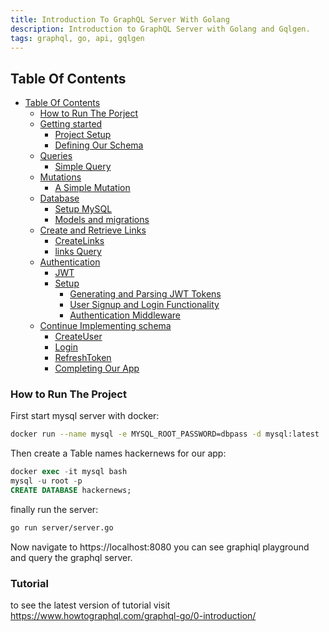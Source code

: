```yaml
---
title: ‌Introduction To GraphQL Server With Golang
description: Introduction to GraphQL Server with Golang and Gqlgen.
tags: graphql, go, api, gqlgen
---
```

## Table Of Contents
- [Table Of Contents](#table-of-contents)
    - [How to Run The Porject](#how-to-run-project)
    - [Getting started ](#getting-started)
        - [Project Setup](#project-setup)
        - [Defining Our Schema](#defining-out-schema)
    - [Queries](#queries)
        - [Simple Query](#simple-query)
    - [Mutations](#mutations)
        - [A Simple Mutation](#a-simple-mutation)
    - [Database](#database)
        - [Setup MySQL](#setup-mysql)
        - [Models and migrations](#models-and-migrations)
    - [Create and Retrieve Links](#create-and-retrieve-links)
        - [CreateLinks](#createlinks)
        - [links Query](#links-query)
    - [Authentication](#authentication)
        - [JWT](#jwt)
        - [Setup](#setup)
            - [Generating and Parsing JWT Tokens](#generating-and-parsing-jwt-tokens)
            - [User Signup and Login Functionality](#user-signup-and-login-functionality)
            - [Authentication Middleware](#authentication-middleware)
    - [Continue Implementing schema](#continue-implementing-schema)
        - [CreateUser](#createuser)
        - [Login](#login)
        - [RefreshToken](#refresh-token)
        - [Completing Our App](#completing-our-app)


### How to Run The Project <a name="how-to-run-project"></a>
First start mysql server with docker:
```bash
docker run --name mysql -e MYSQL_ROOT_PASSWORD=dbpass -d mysql:latest
```
Then create a Table names hackernews for our app:
```sql
docker exec -it mysql bash
mysql -u root -p
CREATE DATABASE hackernews;
```
finally run the server:
```bash
go run server/server.go
```
Now navigate to https://localhost:8080 you can see graphiql playground and query the graphql server.


### Tutorial
to see the latest version of tutorial visit https://www.howtographql.com/graphql-go/0-introduction/
